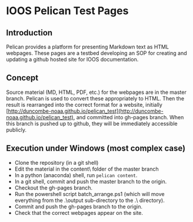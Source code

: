 # IOOS Pelican Test Pages

##  Introduction

Pelican provides a platform for presenting Markdown text as HTML webpages. These pages are a 
testbed developing an SOP  for creating and updating a github hosted site for IOOS documentation.

## Concept

Source material (MD, HTML, PDF, etc.) for the webpages are in the master branch. Pelican is used to convert these appropriately to 
HTML. Then the result is rearranged into the correct format for a website, initially 
[http://duncombe-noaa.github.io/pelican_test](http://duncombe-noaa.github.io/pelican_test), and committed into 
gh-pages branch. When this branch is pushed up to github, they will be immediately accessible publicly. 

## Execution under Windows (most complex case)

- Clone the repository (in a git shell)
- Edit the material in the content\ folder of the master branch 
- In a python (anaconda) shell, run  `pelican content`.
- In a git shell, commit and push the master branch to the origin.
- Checkout the gh-pages branch.
- Run the powershell script batch_arrange.ps1 (which will move everything from the .\output sub-directory to the .\ directory).
- Commit and push the gh-pages branch to the origin.
- Check that the correct webpages appear on the site.

## 